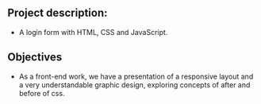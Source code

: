 ## Project description:
- A login form with HTML, CSS and JavaScript.
## Objectives
- As a front-end work, we have a presentation of a responsive layout and a very understandable graphic design, exploring concepts of after and before of css.
